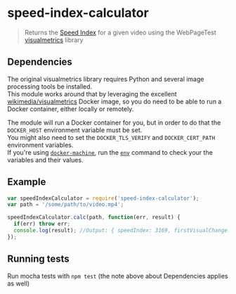 # speed-index-calculator

> Returns the [Speed Index](https://sites.google.com/a/webpagetest.org/docs/using-webpagetest/metrics/speed-index) for a given video using the WebPageTest [visualmetrics](https://github.com/WPO-Foundation/visualmetrics) library

## Dependencies

The original visualmetrics library requires Python and several image processing tools be installed.  
This module works around that by leveraging the excellent [wikimedia/visualmetrics](https://hub.docker.com/r/wikimedia/visualmetrics/) Docker image, so you do need to be able to run a Docker container, either locally or remotely.  
  
The module will run a Docker container for you, but in order to do that the `DOCKER_HOST` environment variable must be set.  
You might also need to set the `DOCKER_TLS_VERIFY` and `DOCKER_CERT_PATH` environment variables.  
If you're using [`docker-machine`](https://docs.docker.com/machine/overview/), run the [`env`](https://docs.docker.com/machine/reference/env/) command to check your the variables and their values.

## Example

```js
var speedIndexCalculator = require('speed-index-calculator');
var path = '/some/path/to/video.mp4';

speedIndexCalculator.calc(path, function(err, result) {
  if(err) throw err;
  console.log(result); //Output: { speedIndex: 3169, firstVisualChange: 755, lastVisualChange: 7414, }
});
```

## Running tests
Run mocha tests with `npm test` (the note above about Dependencies applies as well)